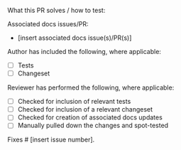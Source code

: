 What this PR solves / how to test:

Associated docs issues/PR:

- [insert associated docs issue(s)/PR(s)]

Author has included the following, where applicable:

- [ ] Tests
- [ ] Changeset

Reviewer has performed the following, where applicable:

- [ ] Checked for inclusion of relevant tests
- [ ] Checked for inclusion of a relevant changeset
- [ ] Checked for creation of associated docs updates
- [ ] Manually pulled down the changes and spot-tested

Fixes # [insert issue number].
